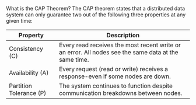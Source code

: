 What is the CAP Theorem?
The CAP theorem states that a distributed data system can only guarantee two out of the following three properties at any given time:  

| Property                | Description                                                                                          |  
| ----------------------- | ---------------------------------------------------------------------------------------------------- |  
| Consistency (C)         | Every read receives the most recent write or an error. All nodes see the same data at the same time. |  
| Availability (A)        | Every request (read or write) receives a response-even if some nodes are down.                       |  
| Partition Tolerance (P) | The system continues to function despite communication breakdowns between nodes.                     |  






